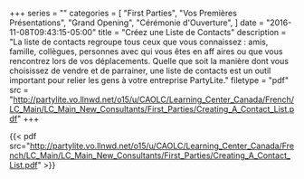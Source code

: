 +++
series = ""
categories = [
  "First Parties",
  "Vos Premières Présentations",
  "Grand Opening",
  "Cérémonie d'Ouverture",
]
date = "2016-11-08T09:43:15-05:00"
title = "Créez une Liste de Contacts"
description = "La liste de contacts regroupe tous ceux que vous connaissez : amis, famille, collègues, personnes avec qui vous êtes en aff aires ou que vous rencontrez lors de vos déplacements. Quelle que soit la manière dont vous choisissez de vendre et de parrainer, une liste de contacts est un outil important pour relier les gens à votre entreprise PartyLite."
filetype = "pdf"
src = "http://partylite.vo.llnwd.net/o15/u/CAOLC/Learning_Center_Canada/French/LC_Main/LC_Main_New_Consultants/First_Parties/Creating_A_Contact_List.pdf"
+++

{{< pdf src="http://partylite.vo.llnwd.net/o15/u/CAOLC/Learning_Center_Canada/French/LC_Main/LC_Main_New_Consultants/First_Parties/Creating_A_Contact_List.pdf" >}}
